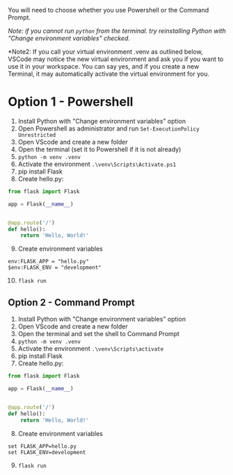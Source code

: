 You will need to choose whether you use Powershell or the Command Prompt.

*Note: if you cannot run `python` from the terminal. try reinstalling Python with "Change environment variables" checked.*

*Note2: If you call your virtual environment .venv as outlined below, VSCode may notice the new virtual environment and ask you if you want to use it in your workspace.  You can say yes, and if you create a new Terminal, it may automatically activate the virtual environment for you.

# Option 1 - Powershell 

1. Install Python with "Change environment variables" option
2. Open Powershell as administrator and run `Set-ExecutionPolicy Unrestricted`
3. Open VScode and create a new folder
4. Open the terminal (set it to Powershell if it is not already)
5. `python -m venv .venv`
6. Activate the environment `.\venv\Scripts\Activate.ps1`
7. pip install Flask
8. Create hello.py:

```python
from flask import Flask

app = Flask(__name__)


@app.route('/')
def hello():
    return 'Hello, World!'
```

9. Create environment variables

```
env:FLASK_APP = "hello.py"
$env:FLASK_ENV = "development"
```

10. `flask run`

## Option 2 - Command Prompt

1. Install Python with "Change environment variables" option
2. Open VScode and create a new folder
3. Open the terminal and set the shell to Command Prompt
4. `python -m venv .venv`
5. Activate the environment `.\venv\Scripts\activate`
6. pip install Flask
7. Create hello.py:

```python
from flask import Flask

app = Flask(__name__)


@app.route('/')
def hello():
    return 'Hello, World!'
```

8. Create environment variables
```
set FLASK_APP=hello.py
set FLASK_ENV=development
```
9. `flask run`